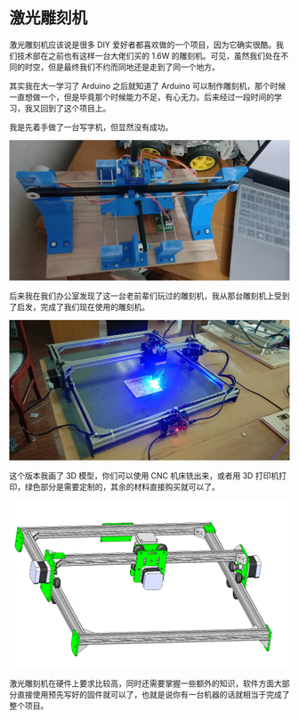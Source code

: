 # 激光雕刻机

激光雕刻机应该说是很多 DIY 爱好者都喜欢做的一个项目，因为它确实很酷。我们技术部在之前也有这样一台大佬们买的 1.6W 的雕刻机。可见，虽然我们处在不同的时空，但是最终我们不约而同地还是走到了同一个地方。

其实我在大一学习了 Arduino 之后就知道了 Arduino 可以制作雕刻机，那个时候一直想做一个，但是毕竟那个时候能力不足，有心无力。后来经过一段时间的学习，我又回到了这个项目上。

我是先着手做了一台写字机，但显然没有成功。

![Plotter](Images/0-1.jpeg)

后来我在我们办公室发现了这一台老前辈们玩过的雕刻机，我从那台雕刻机上受到了启发，完成了我们现在使用的雕刻机。

![Engraver](Images/0-2.jpg)

这个版本我画了 3D 模型，你们可以使用 CNC 机床铣出来，或者用 3D 打印机打印，绿色部分是需要定制的，其余的材料直接购买就可以了。

![3D viewer](Images/0-3.png)

激光雕刻机在硬件上要求比较高，同时还需要掌握一些额外的知识，软件方面大部分直接使用预先写好的固件就可以了，也就是说你有一台机器的话就相当于完成了整个项目。
